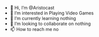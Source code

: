 - 👋 Hi, I’m @Aristocast
- 👀 I’m interested in Playing Video Games
- 🌱 I’m currently learning nothing
- 💞️ I’m looking to collaborate on nothing
- 📫 How to reach me no

<!---
Aristocast/Aristocast is a ✨ special ✨ repository because its `README.md` (this file) appears on your GitHub profile.
You can click the Preview link to take a look at your changes.
--->
